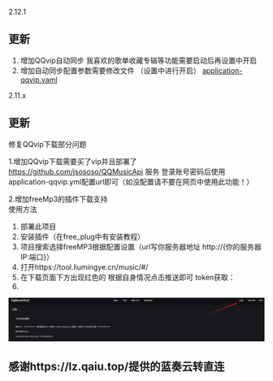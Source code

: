 2.12.1
## 更新
1. 增加QQvip自动同步 我喜欢的歌单收藏专辑等功能需要启动后再设置中开启
2. 增加自动同步配置参数需要修改文件 （设置中进行开启）
[application-qqvip.yaml](config%2Fapplication-qqvip.yaml)



2.11.x
## 更新
修复QQvip下载部分问题

1.增加QQvip下载需要买了vip并且部署了 https://github.com/jsososo/QQMusicApi 服务 登录账号密码后使用application-qqvip.yml配置url即可（如没配置请不要在网页中使用此功能！）

2.增加freeMp3的插件下载支持  
使用方法
1. 部署此项目
2. 安装插件（在free_plug中有安装教程）
3. 项目搜索选择freeMP3根据配置设置（url写你服务器地址   http://{你的服务器IP:端口}）
4. 打开https://tool.liumingye.cn/music/#/
5. 在下载页面下方出现红色的 根据自身情况点击推送即可
   token获取：
6.
![free3.png](img%2Ffree3.png)
## 感谢https://lz.qaiu.top/提供的蓝奏云转直连
